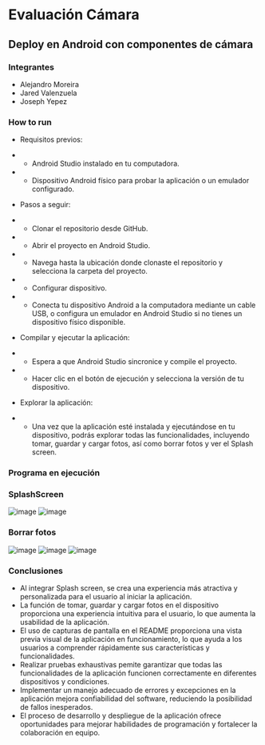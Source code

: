 # Evaluación Cámara

## Deploy en Android con componentes de cámara

### Integrantes
* Alejandro Moreira
* Jared Valenzuela
* Joseph Yepez

### How to run
* Requisitos previos:
* * Android Studio instalado en tu computadora.
* * Dispositivo Android físico para probar la aplicación o un emulador configurado.

* Pasos a seguir:
* * Clonar el repositorio desde GitHub.
* * Abrir el proyecto en Android Studio.
* * Navega hasta la ubicación donde clonaste el repositorio y selecciona la carpeta del proyecto.
* * Configurar dispositivo.
* * Conecta tu dispositivo Android a la computadora mediante un cable USB, o configura un emulador en Android Studio si no tienes un dispositivo físico disponible.

* Compilar y ejecutar la aplicación:
* * Espera a que Android Studio sincronice y compile el proyecto.
* * Hacer clic en el botón de ejecución y selecciona la versión de tu dispositivo.

* Explorar la aplicación:
* * Una vez que la aplicación esté instalada y ejecutándose en tu dispositivo, podrás explorar todas las funcionalidades, incluyendo tomar, guardar y cargar fotos, así como borrar fotos y ver el Splash screen.

### Programa en ejecución

### SplashScreen
![image](https://github.com/JosephYM07/AppIonic_Camera/assets/117743484/649e2069-3007-4675-bbdb-54c44024f837)
![image](https://github.com/JosephYM07/AppIonic_Camera/assets/117743484/4b4567a2-68bf-4db4-95eb-4bb234007055)


### Borrar fotos
![image](https://github.com/JosephYM07/AppIonic_Camera/assets/117743484/d36c9a68-b403-4b0a-a141-e69507142658)
![image](https://github.com/JosephYM07/AppIonic_Camera/assets/117743484/a923f2a9-e603-487a-8617-3c90641d82e0)
![image](https://github.com/JosephYM07/AppIonic_Camera/assets/117743484/0ca27938-5fb1-45ef-a76d-f667645bbd62)

### Conclusiones
* Al integrar Splash screen, se crea una experiencia más atractiva y personalizada para el usuario al iniciar la aplicación.
* La función de tomar, guardar y cargar fotos en el dispositivo proporciona una experiencia intuitiva para el usuario, lo que aumenta la usabilidad de la aplicación.
* El uso de capturas de pantalla en el README proporciona una vista previa visual de la aplicación en funcionamiento, lo que ayuda a los usuarios a comprender rápidamente sus características y funcionalidades.
* Realizar pruebas exhaustivas pemite garantizar que todas las funcionalidades de la aplicación funcionen correctamente en diferentes dispositivos y condiciones.
* Implementar un manejo adecuado de errores y excepciones en la aplicación mejora confiabilidad del software, reduciendo la posibilidad de fallos inesperados.
* El proceso de desarrollo y despliegue de la aplicación ofrece oportunidades para mejorar habilidades de programación y fortalecer la colaboración en equipo.
